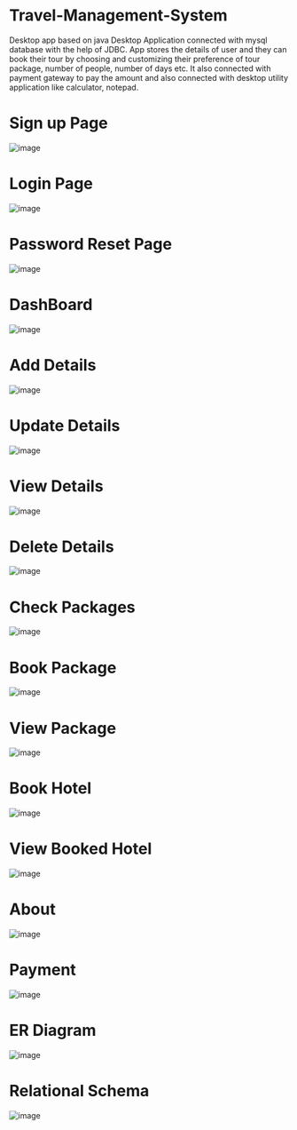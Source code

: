 # Travel-Management-System
Desktop app based on java
Desktop Application connected with mysql database with the help of JDBC.
App stores the details of user and they can book their tour by choosing and customizing their preference of tour package, number of people, number of days etc.
It also connected with payment gateway to pay the amount and also connected with desktop utility application like calculator, notepad.

# Sign up Page
![image](https://user-images.githubusercontent.com/91787844/219939846-90ddbb83-2379-406e-9545-73cf5d64183e.png)

# Login Page
![image](https://user-images.githubusercontent.com/91787844/219939786-5739f5d7-c730-4622-8bed-d0b3ce342c19.png)

# Password Reset Page
![image](https://user-images.githubusercontent.com/91787844/219939903-69b878ba-a03e-4911-bcca-7bb76fb59b63.png)

# DashBoard
![image](https://user-images.githubusercontent.com/91787844/219942842-460e23fe-f453-4577-a22d-71a410f2cb85.png)

# Add Details
![image](https://user-images.githubusercontent.com/91787844/219943923-fbaca7e3-519e-43bf-b65d-b383fed22397.png)

# Update Details
![image](https://user-images.githubusercontent.com/91787844/219944207-6e039132-8804-4fe0-9784-9746b036cf5d.png)

# View Details
![image](https://user-images.githubusercontent.com/91787844/219944249-06617b0e-048b-4e0b-9335-98a101491826.png)

# Delete Details
![image](https://user-images.githubusercontent.com/91787844/219944441-9ff7fb1b-8f90-4cc1-b90e-114246c3dbdc.png)

# Check Packages
![image](https://user-images.githubusercontent.com/91787844/219944539-78ff34a2-175c-42b5-b6e3-a53b1ef2be03.png)

# Book Package
![image](https://user-images.githubusercontent.com/91787844/219944597-6dc672b1-1e47-456a-bc3c-702a637cf7c4.png)

# View Package
![image](https://user-images.githubusercontent.com/91787844/219944998-d2974730-ac78-4ff7-ba3b-c293ee998b80.png)

# Book Hotel
![image](https://user-images.githubusercontent.com/91787844/219945034-6e637603-a37c-4557-9ef5-20524804c472.png)

# View Booked Hotel
![image](https://user-images.githubusercontent.com/91787844/219945074-6f5e82f0-d378-4489-a759-071dc7d42724.png)

# About 
![image](https://user-images.githubusercontent.com/91787844/219945114-709a6cb7-7c46-41f4-a3f4-b227495c93b0.png)

# Payment
![image](https://user-images.githubusercontent.com/91787844/219945435-e983f1fe-dcc4-4e94-8893-1d3350e442ba.png)

# ER Diagram
![image](https://user-images.githubusercontent.com/91787844/220037594-9ce53202-30e0-43e7-a9ad-6ef319d82e3a.png)

# Relational Schema
![image](https://user-images.githubusercontent.com/91787844/220037662-fb71dac0-6523-45b1-9486-9f4de6ad670b.png)

